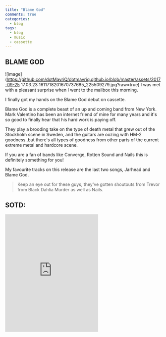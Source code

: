 ```yaml
---
title: "Blame God"
comments: true
categories:
  - blog
tags:
  - blog
  - music
  - cassette
---
```

## BLAME GOD

![image](https://github.com/dotMavriQ/dotmavriq.github.io/blob/master/assets/2017-09-25 17.03.23 1611718201670737685_225509279.jpg?raw=true)
I was met with a pleasant surprise when I went to the mailbox this morning.

I finally got my hands on the Blame God debut on cassette.

Blame God is a complete beast of an up and coming band from New York.
Mark Valentino has been an internet friend of mine for many years and it's so good to finally hear that his hard work is paying off.

They play a brooding take on the type of death metal that grew out of the Stockholm scene in Sweden, and the guitars are oozing with HM-2 goodness..but there's all types of goodness from other parts of the current extreme metal and hardcore scene.

If you are a fan of bands like Converge, Rotten Sound and Nails this is definitely something for you! 

My favourite tracks on this release are the last two songs, Jarhead and Blame God.

>Keep an eye out for these guys, they've gotten shoutouts from Trevor from Black Dahlia Murder as well as Nails. 

## SOTD:
<iframe src="https://open.spotify.com/embed?uri=spotify:track:2c6mmon2gwcDkC6Ew5ogma" width="300" height="380" frameborder="0" allowtransparency="true" allow="encrypted-media"></iframe>
